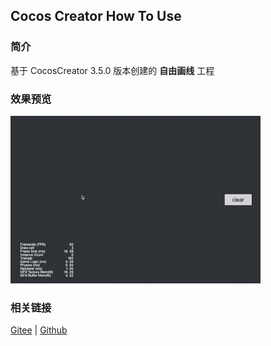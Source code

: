## Cocos Creator How To Use

### 简介

基于 CocosCreator 3.5.0 版本创建的 **自由画线** 工程

### 效果预览
![image](../../../gif/202203/2022030414.gif)

### 相关链接
[Gitee](https://gitee.com/mirrors_cocos-creator/example-cases/tree/master/assets/cases/graphics/demo) | [Github](https://github.com/cocos-creator/example-cases/tree/master/assets/cases/graphics/demo)